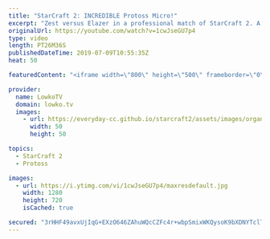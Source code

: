 ```yaml
---
title: "StarCraft 2: INCREDIBLE Protoss Micro!"
excerpt: "Zest versus Elazer in a professional match of StarCraft 2. A ridiculous display of skill by Zest, showcasing some of the best micro and unit control I have ever seen. Even though Zest deals a lot of damage, Elazer reads the situation very well and macros significantly better than the Protoss. Because"
originalUrl: https://youtube.com/watch?v=1cwJseGU7p4
type: video
length: PT26M36S
publishedDateTime: 2019-07-09T10:55:35Z
heat: 50

featuredContent: "<iframe width=\"800\" height=\"500\" frameborder=\"0\" src=\"https://www.youtube.com/embed/1cwJseGU7p4\" allow=\"accelerometer; autoplay; encrypted-media; gyroscope; picture-in-picture\" allowfullscreen></iframe>"

provider:
  name: LowkoTV
  domain: lowko.tv
  images:
    - url: https://everyday-cc.github.io/starcraft2/assets/images/organizations/lowko.tv-50x50.jpg
      width: 50
      height: 50

topics:
  - StarCraft 2
  - Protoss

images:
  - url: https://i.ytimg.com/vi/1cwJseGU7p4/maxresdefault.jpg
    width: 1280
    height: 720
    isCached: true

secured: "3rHHF49avxUjIqG+EXzO646ZAhuWQcCZFc4r+wbpSmixWKQysoK9bXDNYTclTDynhXxeEzMreqlSmfuOq8UF0x/m+DtMzmOjE1A4jsBLyR3CIg/eyB21lpejtw1V32SXIXlUriF+TEUNMiwjCMOjIoTY6AXQCqdkzA5JHr8pf4rqTADG7dbt2cKSrO8/OOFXB1Wm/QWGnk5uUXrEg6LxBqKYaya9crLIxcSPa7rRL0pCNLu+b+WgP87rufQ69YXuiT3U0EImJJ6Dv0SEzy7X53UV8ijIuXx0dhJ9oGGlrpJZnwEKQnQS7eA6SU7IyEdNVqVdOdgsc1teZVMrVtTRsN0GnqTSqyQdQGRarzqrn0g+HGMKXUXYH+2KFmhS9I/WhCEtLBR5nbWwIOJ8nlBguZp6xfUed9ri4zb5o41L5Aw=;ZGWrM1oLMeEmvP9F7YPe8A=="
---
```


